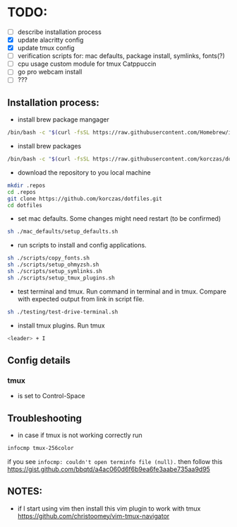 # TODO:

- [ ] describe installation process
- [x] update alacritty config
- [x] update tmux config
- [ ] verification scripts for: mac defaults, package install, symlinks, fonts(?)
- [ ] cpu usage custom module for tmux Catppuccin
- [ ] go pro webcam install
- [ ] ???

## Installation process:

- install brew package mangager

```bash
/bin/bash -c "$(curl -fsSL https://raw.githubusercontent.com/Homebrew/install/HEAD/install.sh)"
```

- install brew packages

```bash
/bin/bash -c "$(curl -fsSL https://raw.githubusercontent.com/korczas/dotfiles/main/scripts/install_packages.sh)"
```

- download the repository to you local machine

```bash
mkdir .repos
cd .repos
git clone https://github.com/korczas/dotfiles.git
cd dotfiles
```

- set mac defaults. Some changes might need restart (to be confirmed)

```bash
sh ./mac_defaults/setup_defaults.sh
```

- run scripts to install and config applications.

```bash
sh ./scripts/copy_fonts.sh
sh ./scripts/setup_ohmyzsh.sh
sh ./scripts/setup_symlinks.sh
sh ./scripts/setup_tmux_plugins.sh
```

- test terminal and tmux. Run command in terminal and in tmux. Compare with expected output from link in script file.

```bash
sh ./testing/test-drive-terminal.sh
```

- install tmux plugins. Run tmux

```bash
<leader> + I
```

## Config details

### tmux

- <leader> is set to Control-Space

## Troubleshooting

- in case if tmux is not working correctly run

```bash
infocmp tmux-256color
```

if you see `infocmp: couldn't open terminfo file (null).` then follow this https://gist.github.com/bbqtd/a4ac060d6f6b9ea6fe3aabe735aa9d95

## NOTES:

- if I start using vim then install this vim plugin to work with tmux https://github.com/christoomey/vim-tmux-navigator
